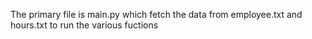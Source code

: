 The primary file is main.py which fetch the data from employee.txt and hours.txt to run the various fuctions
